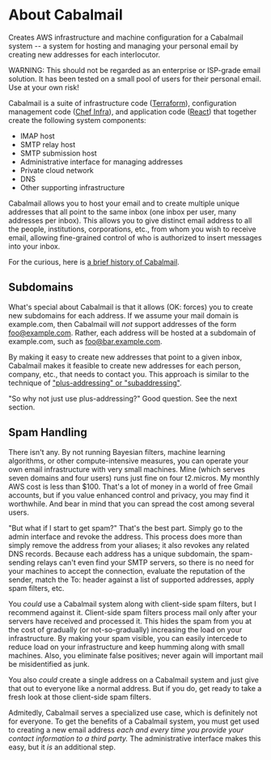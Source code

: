 # About Cabalmail

Creates AWS infrastructure and machine configuration for a Cabalmail system -- a system for hosting and managing your personal email by creating new addresses for each interlocutor.

WARNING: This should not be regarded as an enterprise or ISP-grade email solution. It has been tested on a small pool of users for their personal email. Use at your own risk!

Cabalmail is a suite of infrastructure code ([Terraform](https://www.terraform.io/)), configuration management code ([Chef Infra](https://www.chef.io/)), and application code ([React](https://reactjs.org/)) that together create the following system components:

* IMAP host
* SMTP relay host
* SMTP submission host
* Administrative interface for managing addresses
* Private cloud network
* DNS
* Other supporting infrastructure

Cabalmail allows you to host your email and to create multiple unique addresses that all point to the same inbox (one inbox per user, many addresses per inbox). This allows you to give distinct email address to all the people, institutions, corporations, etc., from whom you wish to receive email, allowing fine-grained control of who is authorized to insert messages into your inbox.

For the curious, here is [a brief history of Cabalmail](./genesis.md).

## Subdomains

What's special about Cabalmail is that it allows (OK: forces) you to create new subdomains for each address. If we assume your mail domain is example.com, then Cabalmail will *not* support addresses of the form foo@example.com. Rather, each address will be hosted at a subdomain of example.com, such as foo@bar.example.com.

By making it easy to create new addresses that point to a given inbox, Cabalmail makes it feasible to create new addresses for each person, company, etc., that needs to contact you. This approach is similar to the technique of ["plus-addressing" or "subaddressing"](https://tools.ietf.org/id/draft-newman-email-subaddr-01.html).

"So why not just use plus-addressing?" Good question. See the next section.

## Spam Handling

There isn't any. By not running Bayesian filters, machine learning algorithms, or other compute-intensive measures, you can operate your own email infrastructure with very small machines. Mine (which serves seven domains and four users) runs just fine on four t2.micros. My monthly AWS cost is less than $100. That's a lot of money in a world of free Gmail accounts, but if you value enhanced control and privacy, you may find it worthwhile. And bear in mind that you can spread the cost among several users.

"But what if I start to get spam?" That's the best part. Simply go to the admin interface and revoke the address. This process does more than simply remove the address from your aliases; it also revokes any related DNS records. Because each address has a unique subdomain, the spam-sending relays can't even find your SMTP servers, so there is no need for your machines to accept the connection, evaluate the reputation of the sender, match the To: header against a list of supported addresses, apply spam filters, etc.

You _could_ use a Cabalmail system along with client-side spam filters, but I recommend against it. Client-side spam filters process mail only after your servers have received and processed it. This hides the spam from you at the cost of gradually (or not-so-gradually) increasing the load on your infrastructure. By making your spam visible, you can easily intercede to reduce load on your infrastructure and keep humming along with small machines. Also, you eliminate false positives; never again will important mail be misidentified as junk.

You also _could_ create a single address on a Cabalmail system and just give that out to everyone like a normal address. But if you do, get ready to take a fresh look at those client-side spam filters.

Admitedly, Cabalmail serves a specialized use case, which is definitely not for everyone. To get the benefits of a Cabalmail system, you must get used to creating a new email address *each and every time you provide your contact information to a third party.* The administrative interface makes this easy, but it _is_ an additional step.

